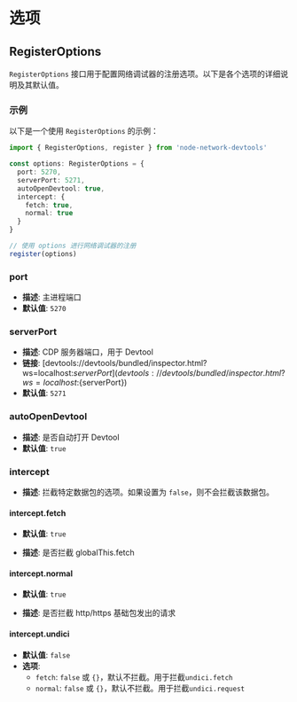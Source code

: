 # 选项

## RegisterOptions

`RegisterOptions` 接口用于配置网络调试器的注册选项。以下是各个选项的详细说明及其默认值。

### 示例

以下是一个使用 `RegisterOptions` 的示例：

```typescript
import { RegisterOptions, register } from 'node-network-devtools'

const options: RegisterOptions = {
  port: 5270,
  serverPort: 5271,
  autoOpenDevtool: true,
  intercept: {
    fetch: true,
    normal: true
  }
}

// 使用 options 进行网络调试器的注册
register(options)
```

### port

- **描述**: 主进程端口
- **默认值**: `5270`

### serverPort

- **描述**: CDP 服务器端口，用于 Devtool
- **链接**: [devtools://devtools/bundled/inspector.html?ws=localhost:${serverPort}](devtools://devtools/bundled/inspector.html?ws=localhost:${serverPort})
- **默认值**: `5271`

### autoOpenDevtool

- **描述**: 是否自动打开 Devtool
- **默认值**: `true`

### intercept

- **描述**: 拦截特定数据包的选项。如果设置为 `false`，则不会拦截该数据包。

#### intercept.fetch

- **默认值**: `true`

- **描述**: 是否拦截 globalThis.fetch

#### intercept.normal

- **默认值**: `true`

- **描述**: 是否拦截 http/https 基础包发出的请求

#### intercept.undici

- **默认值**: `false`
- **选项**:
  - `fetch`: `false` 或 `{}`，默认不拦截。用于拦截`undici.fetch`
  - `normal`: `false` 或 `{}`，默认不拦截。用于拦截`undici.request`
